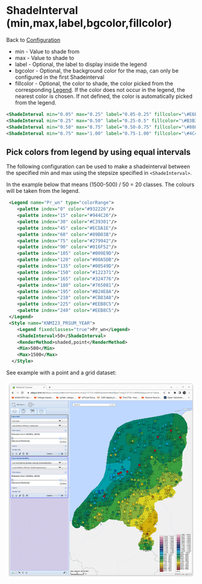 ShadeInterval (min,max,label,bgcolor,fillcolor)
===============================================

Back to [Configuration](./Configuration.md)

-   min - Value to shade from
-   max - Value to shade to
-   label - Optional, the label to display inside the legend
-   bgcolor - Optional, the background color for the map, can only be
    configured in the first Shadeinterval
-   fillcolor - Optional, the color to shade, the color picked from the
    corresponding [Legend](Legend.md). If the color does not occur in the
    legend, the nearest color is chosen. If not defined, the color is
    automatically picked from the legend.

```xml
<ShadeInterval min="0.05" max="0.25" label="0.05-0.25" fillcolor="\#E6E6FF"/>
<ShadeInterval min="0.25" max="0.50" label="0.25-0.5" fillcolor="\#B3B3FF"/>
<ShadeInterval min="0.50" max="0.75" label="0.50-0.75" fillcolor="\#8080FF"/>
<ShadeInterval min="0.75" max="1.00" label="0.75-1.00" fillcolor="\#4C4CFF"/>
```

## Pick colors from legend by using equal intervals


The following configuration can be used to make a shadeinterval between the specified min and max using the stepsize specified in `<ShadeInterval>`. 

In the example below that means (1500-500) / 50 = 20 classes. The colours will be taken from the legend.


```xml
 <Legend name="Pr_wn" type="colorRange">
    <palette index="0" color="#932226"/>
    <palette index="15" color="#944C26"/>
    <palette index="30" color="#C39301"/>
    <palette index="45" color="#ECDA1E"/>
    <palette index="60" color="#89B03B"/>
    <palette index="75" color="#279942"/>
    <palette index="90" color="#016F52"/>
    <palette index="105" color="#009E9D"/>
    <palette index="120" color="#00A5DB"/>
    <palette index="135" color="#00549D"/>
    <palette index="150" color="#122371"/>
    <palette index="165" color="#324776"/>
    <palette index="180" color="#765081"/>
    <palette index="195" color="#B24E8A"/>
    <palette index="210" color="#CB83A8"/>
    <palette index="225" color="#EEB8C5"/>
    <palette index="240" color="#EEB8C5"/>
 </Legend>
 <Style name="KNMI23_PRSUM_YEAR">
    <Legend fixedclasses="true">Pr_wn</Legend>
    <ShadeInterval>50</ShadeInterval>
    <RenderMethod>shaded,point</RenderMethod>
    <Min>500</Min>
    <Max>1500</Max>
  </Style>

```
See example with a point and a grid dataset:

![](ShadeInterval_with_intervalvalue.png)



